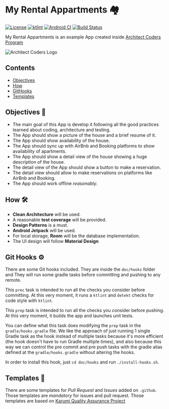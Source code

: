 # My Rental Appartments 🏘

[![License](https://img.shields.io/github/license/IkariMeister/myRentalAppartments.svg?style=flat-square)](LICENSE)
[![ktlint](https://img.shields.io/badge/code%20style-%E2%9D%A4-FF4081.svg)](https://ktlint.github.io/)
[![Android CI](https://github.com/Ikarimeister/myRentalAppartments/workflows/Android%20CI/badge.svg)](https://github.com/Ikarimeister/myRentalAppartments/actions)
[![Build Status](https://travis-ci.com/IkariMeister/myRentalAppartments.svg?branch=master)](https://travis-ci.com/IkariMeister/myRentalAppartments)

My Rental Appartments is an example App created inside [Architect Coders Program](https://architectcoders.com/)

![Architect Coders Logo](https://architectcoders.com/wp-content/uploads/2019/03/horizontal-logo-light.png)

## Contents
* [Objectives](#objectives-)
* [How](#how-)
* [GitHooks](#git-hooks-%EF%B8%8F)
* [Templates](#templates-)


## Objectives 🎯

- The main goal of this App is develop it following all the good practices learned about coding, architecture and testing.
- The App should show a picture of the house and a brief resume of it.
- The App should show availability of the house.
- The App should sync up with AirBnb and Booking platforms to show availability of apartments.
- The App should show a detail view of the house showing a huge description of the house.
- The detail view of the App should show a button to make a reservation.
- The detail view should allow to make reservations on platforms like AirBnb and Booking.
- The App should work offline *reasonably*.

## How 🛠

- **Clean Architecture** will be used.
- A reasonable **test coverage** will be provided.
- **Design Patterns** is a must.
- **Android Jetpack** will be used.
- For local storage, **Room** will be the database implementation.
- The UI design will follow **Material Design**

## Git Hooks ⚙️

There are some Git hooks included. They are inside the `doc/hooks` folder and They will run some gradle tasks before committing and pushing to any remote.

This `prec` task is intended to run all the checks you consider before committing. At this very moment, it runs a `ktlint` and `detekt` checks for code style with `ktlint`.

This `prep` task is intended to run all the checks you consider before pushing. At this very moment, it builds the app and launches unit tests.
 
You can define what this task does modifying the `prep` task in the `gradle/hooks.gradle` file. We like the approach of just running 1 single Gradle task as the hook instead of multiple tasks because it's more efficient (the hook doesn't have to run Gradle multiple times), and also because this way we can control the pre commit and pre push tasks with the gradle alias defined at the `gradle/hooks.gradle` without altering the hooks.
 
In order to install this hook, just `cd doc/hooks` and run `./install-hooks.sh`.

## Templates 📝

There are some templates for *Pull Request* and *Issues* added on `.github`. Those templates are *mandatory* for issues and pull request.
Those templates are based on [Karumi Quality Assurance Project](https://github.com/Karumi/project-quality-assurance)